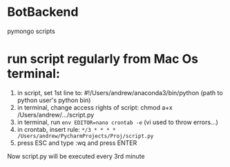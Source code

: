 # BotBackend
pymongo scripts


# run script regularly from Mac Os terminal:

1. in script, set 1st line to: #!/Users/andrew/anaconda3/bin/python (path to python user's python bin)
2. in terminal, change access rights of script: chmod a+x /Users/andrew/.../script.py
3. in terminal, run `env EDITOR=nano crontab -e` (vi used to throw errors...)
4. in crontab, insert rule: `*/3 * * * * /Users/andrew/PycharmProjects/Proj/script.py`
5. press ESC and type :wq and press ENTER
  
Now script.py will be executed every 3rd minute
